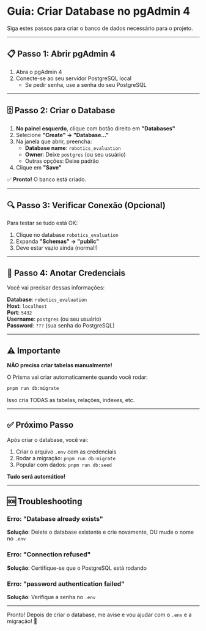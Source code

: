 # Guia: Criar Database no pgAdmin 4

Siga estes passos para criar o banco de dados necessário para o projeto.

---

## 📋 Passo 1: Abrir pgAdmin 4

1. Abra o pgAdmin 4
2. Conecte-se ao seu servidor PostgreSQL local
   - Se pedir senha, use a senha do seu PostgreSQL

---

## 🗄️ Passo 2: Criar o Database

1. **No painel esquerdo**, clique com botão direito em **"Databases"**
2. Selecione **"Create" → "Database..."**
3. Na janela que abrir, preencha:
   - **Database name**: `robotics_evaluation`
   - **Owner**: Deixe `postgres` (ou seu usuário)
   - Outras opções: Deixe padrão
4. Clique em **"Save"**

✅ **Pronto!** O banco está criado.

---

## 🔍 Passo 3: Verificar Conexão (Opcional)

Para testar se tudo está OK:

1. Clique no database `robotics_evaluation`
2. Expanda **"Schemas" → "public"**
3. Deve estar vazio ainda (normal!)

---

## 📝 Passo 4: Anotar Credenciais

Você vai precisar dessas informações:

**Database**: `robotics_evaluation`  
**Host**: `localhost`  
**Port**: `5432`  
**Username**: `postgres` (ou seu usuário)  
**Password**: `???` (sua senha do PostgreSQL)

---

## ⚠️ Importante

**NÃO precisa criar tabelas manualmente!**

O Prisma vai criar automaticamente quando você rodar:
```bash
pnpm run db:migrate
```

Isso cria TODAS as tabelas, relações, indexes, etc.

---

## ✅ Próximo Passo

Após criar o database, você vai:

1. Criar o arquivo `.env` com as credenciais
2. Rodar a migração: `pnpm run db:migrate`
3. Popular com dados: `pnpm run db:seed`

**Tudo será automático!**

---

## 🆘 Troubleshooting

### Erro: "Database already exists"
**Solução**: Delete o database existente e crie novamente, OU mude o nome no `.env`

### Erro: "Connection refused"
**Solução**: Certifique-se que o PostgreSQL está rodando

### Erro: "password authentication failed"
**Solução**: Verifique a senha no `.env`

---

Pronto! Depois de criar o database, me avise e vou ajudar com o `.env` e a migração! 🚀

